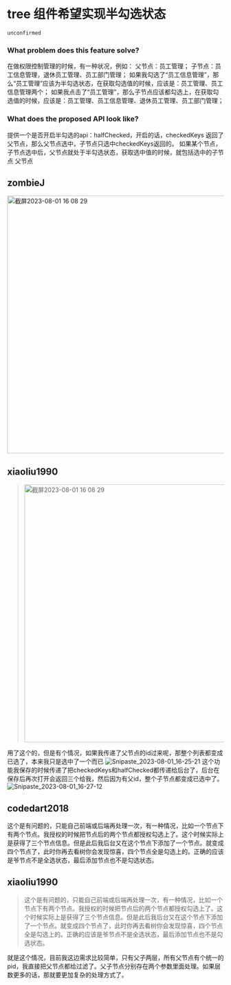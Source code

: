 # tree 组件希望实现半勾选状态

`unconfirmed`

### What problem does this feature solve?

在做权限控制管理的时候，有一种状况，例如：
父节点：员工管理；
子节点：员工信息管理，退休员工管理、员工部门管理；
如果我勾选了“员工信息管理”，那么“员工管理”应该为半勾选状态，在获取勾选值的时候，应该是：员工管理、员工信息管理两个；
如果我点击了“员工管理”，那么子节点应该都勾选上，在获取勾选值的时候，应该是：员工管理、员工信息管理、退休员工管理、员工部门管理；

### What does the proposed API look like?

提供一个是否开启半勾选的api：halfChecked，开启的话，checkedKeys 返回了父节点，那么父节点选中，子节点只选中checkedKeys返回的。
如果某个节点，子节点选中后，父节点就处于半勾选状态，获取选中值的时候，就包括选中的子节点 父节点

<!-- generated by ant-design-issue-helper. DO NOT REMOVE -->

## zombieJ

  <img width="598" alt="截屏2023-08-01 16 08 29" src="https://github.com/ant-design/ant-design/assets/5378891/4a3282ba-129b-442b-b645-f1750b93e6ec">

## xiaoliu1990

> <img alt="截屏2023-08-01 16 08 29" width="598" src="https://user-images.githubusercontent.com/5378891/257448105-4a3282ba-129b-442b-b645-f1750b93e6ec.png">

用了这个的，但是有个情况，如果我传递了父节点的id过来呢，那整个列表都变成已选了，本来我只是选中了一个而已
![Snipaste_2023-08-01_16-25-21](https://github.com/ant-design/ant-design/assets/17424034/2c9fd9b2-da95-44c7-a4bc-1e24926945da)
这个功能我保存的时候传递了把checkedKeys和halfChecked都传递给后台了，后台在保存后再次打开会返回三个给我，然后因为有父id，整个子节点都变成已选中了。
![Snipaste_2023-08-01_16-27-12](https://github.com/ant-design/ant-design/assets/17424034/085717c7-a280-4bab-bda3-ea333de197f1)

## codedart2018

这个是有问题的，只能自己前端或后端再处理一次，有一种情况，比如一个节点下有两个节点。我授权的时候把节点后的两个节点都授权勾选上了。这个时候实际上是获得了三个节点信息。但是此后我后台又在这个节点下添加了一个节点。就变成四个节点了，此时你再去看树你会发现惊喜，四个节点全是勾选上的。正确的应该是爷节点不是全选状态，最后添加节点也不是勾选状态。

## xiaoliu1990

> 这个是有问题的，只能自己前端或后端再处理一次，有一种情况，比如一个节点下有两个节点。我授权的时候把节点后的两个节点都授权勾选上了。这个时候实际上是获得了三个节点信息。但是此后我后台又在这个节点下添加了一个节点。就变成四个节点了，此时你再去看树你会发现惊喜，四个节点全是勾选上的。正确的应该是爷节点不是全选状态，最后添加节点也不是勾选状态。

就是这个情况，目前我这边需求比较简单，只有父子两层，所有父节点有个统一的pid，我直接把父节点都给过滤了。父子节点分别存在两个参数里面处理。如果层数更多的话，那就要更加复杂的处理方式了。

